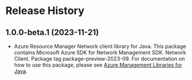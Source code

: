 # Release History

## 1.0.0-beta.1 (2023-11-21)

- Azure Resource Manager Network client library for Java. This package contains Microsoft Azure SDK for Network Management SDK. Network Client. Package tag package-preview-2023-09. For documentation on how to use this package, please see [Azure Management Libraries for Java](https://aka.ms/azsdk/java/mgmt).
